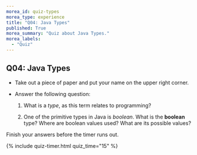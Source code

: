 ```yaml
---
morea_id: quiz-types
morea_type: experience
title: "Q04: Java Types"
published: True
morea_summary: "Quiz about Java Types."
morea_labels: 
  - "Quiz"
---
```


## Q04: Java Types

* Take out a piece of paper and put your name on the upper right corner.

* Answer the following question:

  1. What is a *type*, as this term relates to programming?

  2. One of the primitive types in Java is *boolean*. What is the **boolean** type? Where are boolean values used? What are its possible values?

Finish your answers before the timer runs out.

{% include quiz-timer.html quiz_time="15" %}

